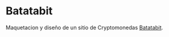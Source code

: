 # Batatabit

Maquetacion y diseño de un sitio de Cryptomonedas [Batatabit](https://batatabit.neosoir.com/  "Batatabit").
